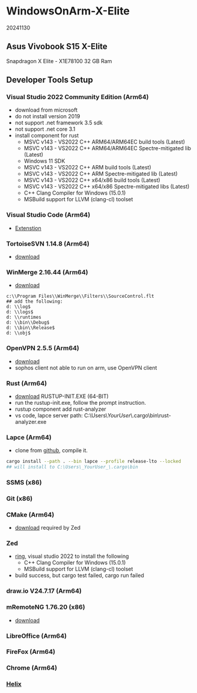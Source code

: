 # WindowsOnArm-X-Elite 
20241130
## Asus Vivobook S15 X-Elite
Snapdragon X Elite - X1E78100
32 GB Ram


## Developer Tools Setup
### Visual Studio 2022 Community Edition (Arm64)
- download from microsoft
- do not install version 2019
- not support .net framework 3.5 sdk
- not support .net core 3.1
- install component for rust
  - MSVC v143 - VS2022 C++ ARM64/ARM64EC build tools (Latest)
  - MSVC v143 - VS2022 C++ ARM64/ARM64EC Spectre-mitigated lib (Latest)
  - Windows 11 SDK
  - MSVC v143 - VS2022 C++ ARM build tools (Latest)
  - MSVC v143 - VS2022 C++ ARM Spectre-mitigated lib (Latest)
  - MSVC v143 - VS2022 C++ x64/x86 build tools (Latest)
  - MSVC v143 - VS2022 C++ x64/x86 Spectre-mitigated libs (Latest)
  - C++ Clang Compiler for Windows (15.0.1)
  - MSBuild support for LLVM (clang-cl) toolset
  
  
### Visual Studio Code (Arm64)
- [Extenstion](vs_code.md)

### TortoiseSVN 1.14.8 (Arm64)
- [download](https://tortoisesvn.net/downloads.html)

### WinMerge 2.16.44 (Arm64)
- [download](https://winmerge.org/downloads/?lang=en)
```
c:\\Program Files\\WinMerge\\Filters\\SourceControl.flt 
## add the following:
d: \\log$
d: \\logs$
d: \\runtimes
d: \\bin\\Debug$
d: \\bin\\Release$
d: \\obj$
```

### OpenVPN 2.5.5 (Arm64)
- [download](https://openvpn.net/community-downloads/)
- sophos client not able to run on arm, use OpenVPN client

### Rust (Arm64)
- [download](https://www.rust-lang.org/tools/install) RUSTUP-INIT.EXE (64-BIT)
- run the rustup-init.exe, follow the prompt instruction.
- rustup component add rust-analyzer
 - vs code, lapce server path: C:\\Users\\_YourUser_\\.cargo\\bin\\rust-analyzer.exe
### Lapce (Arm64)
- clone from [github](https://github.com/lapce/lapce), compile it.
```sh
cargo install --path . --bin lapce --profile release-lto --locked
## will install to C:\Users\_YourUser_\.cargo\bin
```
### SSMS (x86)
### Git (x86)

### CMake (Arm64)
- [download](https://cmake.org/download/) required by Zed

### Zed
- [ring](https://github.com/briansmith/ring/blob/HEAD/BUILDING.md), visual studio 2022 to install the following
  - C++ Clang Compiler for Windows (15.0.1)
  - MSBuild support for LLVM (clang-cl) toolset
- build success, but cargo test failed, cargo run failed 

### draw.io V24.7.17 (Arm64)

### mRemoteNG 1.76.20 (x86)
- [download](https://mremoteng.org)
  
### LibreOffice (Arm64)
### FireFox (Arm64)
### Chrome (Arm64)
### [Helix](helix.md)